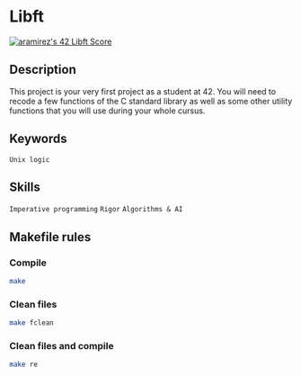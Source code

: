 # Libft
[![aramirez's 42 Libft Score](https://badge42.vercel.app/api/v2/cl6y65hc100490gl7reg9ecj1/project/2454054)](https://github.com/JaeSeoKim/badge42)
## Description
This project is your very first project as a student at 42. You will need to recode a few functions of the C standard library as well as some other utility functions that you will use during your whole cursus.

## Keywords

`Unix logic`

## Skills
`Imperative programming`
`Rigor`
`Algorithms & AI`

## Makefile rules

### Compile
```sh
make
```
### Clean files
```sh
make fclean
```
### Clean files and compile
```sh
make re
```